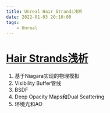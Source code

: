 ```yaml
---
title: Unreal Hair Strands浅析
date: 2022-01-03 20:10:00
tags:
    - Unreal
---
```

# [Hair Strands浅析](https://zhuanlan.zhihu.com/p/128669105)

1. 基于Niagara实现的物理模拟
2. Visibility Buffer管线
3. BSDF
4. Deep Opacity Maps和Dual Scattering
5. 环境光和AO